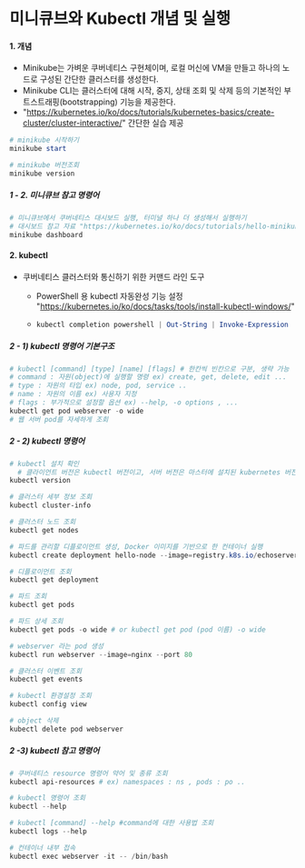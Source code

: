 # 미니큐브와 Kubectl 개념 및 실행

#### 1. 개념

- Minikube는 가벼운 쿠버네티스 구현체이며, 로컬 머신에 VM을 만들고 하나의 노드로 구성된 간단한 클러스터를 생성한다.
- Minikube CLI는 클러스터에 대해 시작, 중지, 상태 조회 및 삭제 등의 기본적인 부트스트래핑(bootstrapping) 기능을 제공한다.
- "https://kubernetes.io/ko/docs/tutorials/kubernetes-basics/create-cluster/cluster-interactive/" 간단한 실습 제공

```powershell
# minikube 시작하기
minikube start 

# minikube 버전조회
minikube version


```

##### 1 - 2. 미니큐브 참고 명령어

```powershell
# 미니큐브에서 쿠버네티스 대시보드 실행, 터미널 하나 더 생성해서 실행하기 
# 대시보드 참고 자료 "https://kubernetes.io/ko/docs/tutorials/hello-minikube/"
minikube dashboard

```

#### 2. kubectl

- 쿠버네티스 클러스터와 통신하기 위한 커맨드 라인 도구

  - PowerShell 용 kubectl 자동완성 기능 설정 "https://kubernetes.io/ko/docs/tasks/tools/install-kubectl-windows/"
  - ```powershell
    kubectl completion powershell | Out-String | Invoke-Expression
    ```

##### 2 - 1) kubectl 명령어 기본구조

```powershell
# kubectl [command] [type] [name] [flags] # 한칸씩 빈칸으로 구분, 생략 가능
# command : 자원(object)에 실행할 명령 ex) create, get, delete, edit ...
# type : 자원의 타입 ex) node, pod, service ..
# name : 자원의 이름 ex) 사용자 지정
# flags : 부가적으로 설정할 옵션 ex) --help, -o options , ...
kubectl get pod webserver -o wide
# 웹 서버 pod를 자세하게 조회
```

##### 2 - 2) kubectl 명령어

```powershell
# kubectl 설치 확인
  # 클라이언트 버전은 kubectl 버전이고, 서버 버전은 마스터에 설치된 kubernetes 버전입니다. 
kubectl version

# 클러스터 세부 정보 조회
kubectl cluster-info

# 클러스터 노드 조회
kubectl get nodes

# 파드를 관리할 디플로이먼트 생성, Docker 이미지를 기반으로 한 컨테이너 실행
kubectl create deployment hello-node --image=registry.k8s.io/echoserver:1.4

# 디플로이먼트 조회
kubectl get deployment

# 파드 조회
kubectl get pods

# 파드 상세 조회
kubectl get pods -o wide # or kubectl get pod (pod 이름) -o wide 

# webserver 라는 pod 생성
kubectl run webserver --image=nginx --port 80 

# 클러스터 이벤트 조회
kubectl get events

# kubectl 환경설정 조회
kubectl config view 

# object 삭제
kubectl delete pod webserver
```

##### 2 -3) kubectl 참고 명령어

```powershell
# 쿠버네티스 resource 명령어 약어 및 종류 조회
kubectl api-resources # ex) namespaces : ns , pods : po ..

# kubectl 명령어 조회
kubectl --help

# kubectl [command] --help #command에 대한 사용법 조회
kubectl logs --help 

# 컨테이너 내부 접속
kubectl exec webserver -it -- /bin/bash
```
